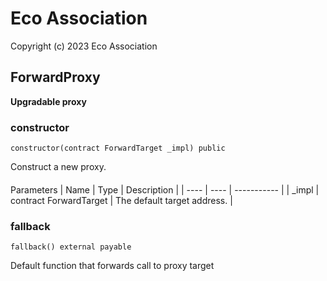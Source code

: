 # Eco Association

Copyright (c) 2023 Eco Association

## ForwardProxy

**Upgradable proxy**

### constructor

  ```solidity
  constructor(contract ForwardTarget _impl) public
  ```

Construct a new proxy.

  ####
  Parameters | Name | Type | Description | | ---- | ---- | ----------- |
    |
    _impl
    |
    contract ForwardTarget
    |
    The default target address.
    |

### fallback

  ```solidity
  fallback() external payable
  ```

Default function that forwards call to proxy target

